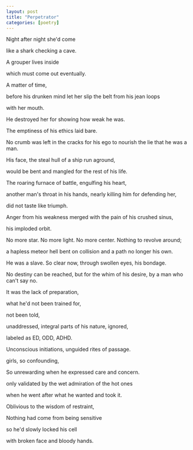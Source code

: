```yaml
---
layout: post
title: "Perpetrator"
categories: [poetry]
---
```


Night after night she'd come

like a shark checking a cave.

A grouper lives inside

which must come out eventually.

A matter of time,

before his drunken mind let her slip the belt from his jean loops

with her mouth.

He destroyed her for showing how weak he was.

The emptiness of his ethics laid bare.

No crumb was left in the cracks for his ego to nourish the lie that he was a man.

His face, the steal hull of a ship run aground,

would be bent and mangled for the rest of his life.

The roaring furnace of battle, engulfing his heart,

another man's throat in his hands, nearly killing him for defending her,

did not taste like triumph.

Anger from his weakness merged with the pain of his crushed sinus,

his imploded orbit.

No more star. No more light. No more center. Nothing to revolve around;

a hapless meteor hell bent on collision and a path no longer his own.

He was a slave. So clear now, through swollen eyes, his bondage.

No destiny can be reached, but for the whim of his desire, by a man who can't say no.

It was the lack of preparation,

what he'd not been trained for,

not been told,

unaddressed, integral parts of his nature, ignored,

labeled as ED, ODD, ADHD.

Unconscious initiations, unguided rites of passage.

girls, so confounding,

So unrewarding when he expressed care and concern.

only validated by the wet admiration of the hot ones

when he went after what he wanted and took it.

Oblivious to the wisdom of restraint,

Nothing had come from being sensitive

so he'd slowly locked his cell

with broken face and bloody hands.